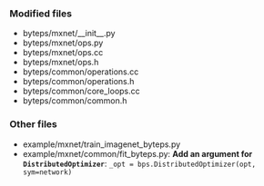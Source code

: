

### Modified files
* byteps/mxnet/\_\_init\_\_.py
* byteps/mxnet/ops.py
* byteps/mxnet/ops.cc
* byteps/mxnet/ops.h
* byteps/common/operations.cc
* byteps/common/operations.h
* byteps/common/core_loops.cc
* byteps/common/common.h

### Other files
* example/mxnet/train_imagenet_byteps.py
* example/mxnet/common/fit_byteps.py: **Add an argument for `DistributedOptimizer`**: `_opt = bps.DistributedOptimizer(opt, sym=network)`
